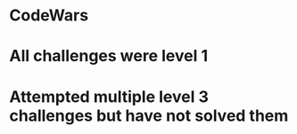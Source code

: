 # CodeWars
# All challenges were level 1
# Attempted multiple level 3 challenges but have not solved them